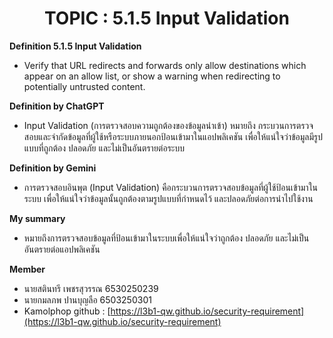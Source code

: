<center><h1>TOPIC : 5.1.5 Input Validation</h1></center>  

**Definition 5.1.5 Input Validation**

- Verify that URL redirects and forwards only allow destinations which appear
on an allow list, or show a warning when redirecting to potentially untrusted
content.
  
**Definition by ChatGPT**

- Input Validation (การตรวจสอบความถูกต้องของข้อมูลนำเข้า) หมายถึง กระบวนการตรวจสอบและจำกัดข้อมูลที่ผู้ใช้หรือระบบภายนอกป้อนเข้ามาในแอปพลิเคชัน เพื่อให้แน่ใจว่าข้อมูลมีรูปแบบที่ถูกต้อง ปลอดภัย และไม่เป็นอันตรายต่อระบบ

**Definition by Gemini**

- การตรวจสอบอินพุต (Input Validation) คือกระบวนการตรวจสอบข้อมูลที่ผู้ใช้ป้อนเข้ามาในระบบ เพื่อให้แน่ใจว่าข้อมูลนั้นถูกต้องตามรูปแบบที่กำหนดไว้ และปลอดภัยต่อการนำไปใช้งาน

**My summary**

- หมายถึงการตรวจสอบข้อมูลที่ป้อนเข้ามาในระบบเพื่อให้แน่ใจว่าถูกต้อง ปลอดภัย และไม่เป็นอันตรายต่อแอปพลิเคชัน

**Member**

- นายสตินทรี เพชรสุวรรณ 6530250239
- นายกมลภพ ปานบุญลือ 6503250301
- Kamolphop github : [https://l3b1-qw.github.io/security-requirement](https://l3b1-qw.github.io/security-requirement)

